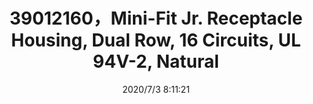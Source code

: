 ﻿---
layout: post 
title: 39012160，Mini-Fit Jr. Receptacle Housing, Dual Row, 16 Circuits, UL 94V-2, Natural
tags: 5557
categories: housing-terminal
overview: Mini-Fit Jr. Receptacle Housing, Dual Row, 16 Circuits, UL 94V-2, Natural
part_number: 39012160
thumb_img: static/202007/420-thumb-20200703161143.jpg
small_img: static/202007/420-20200703161143.jpg
date: 2020/7/3 8:11:21
---



